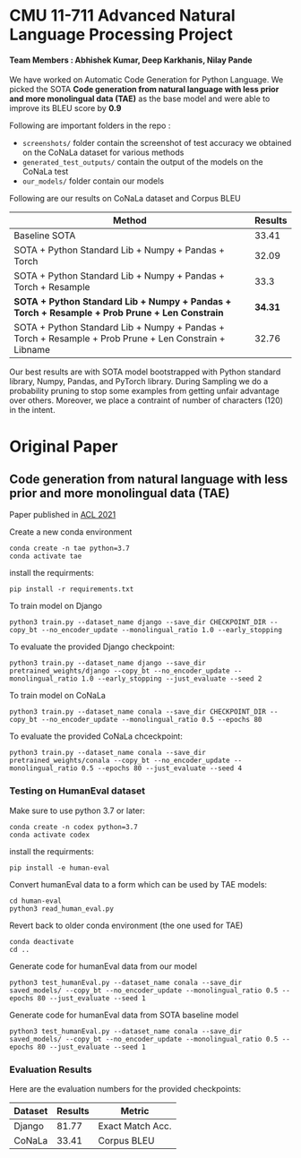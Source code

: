 # CMU 11-711 Advanced Natural Language Processing Project

#### Team Members : Abhishek Kumar, Deep Karkhanis, Nilay Pande

We have worked on Automatic Code Generation for Python Language. We picked the SOTA **Code generation from natural language with less prior and more monolingual data (TAE)** as the base model and were able to improve its BLEU score by **0.9**

Following are important folders in the repo :
* `screenshots/` folder contain the screenshot of test accuracy we obtained on the CoNaLa dataset for various methods
* `generated_test_outputs/` contain the output of the models on the CoNaLa test
* `our_models/` folder contain our models


Following are our results on CoNaLa dataset and Corpus BLEU

| Method  | Results      | 
| ------- | ------------ |
| Baseline SOTA | 33.41  |
| SOTA + Python Standard Lib + Numpy + Pandas + Torch| 32.09        | 
| SOTA + Python Standard Lib + Numpy + Pandas + Torch + Resample  | 33.3        | 
| **SOTA + Python Standard Lib + Numpy + Pandas + Torch + Resample + Prob Prune + Len Constrain**  | **34.31**        | 
| SOTA + Python Standard Lib + Numpy + Pandas + Torch + Resample + Prob Prune + Len Constrain + Libname  | 32.76        | 


Our best results are with SOTA model bootstrapped with Python standard library, Numpy, Pandas, and PyTorch library. During Sampling we do a probability pruning to stop some examples from getting unfair advantage over others. Moreover, we place a contraint of number of characters (120) in the intent.




# Original Paper
## Code generation from natural language with less prior and more monolingual data (TAE)

Paper published in [ACL 2021](https://aclanthology.org/2021.acl-short.98/)

Create a new conda environment
```
conda create -n tae python=3.7
conda activate tae
```

install the requirments:
```
pip install -r requirements.txt
```

To train model on Django
```
python3 train.py --dataset_name django --save_dir CHECKPOINT_DIR --copy_bt --no_encoder_update --monolingual_ratio 1.0 --early_stopping
``` 
To evaluate the provided Django checkpoint:
```
python3 train.py --dataset_name django --save_dir pretrained_weights/django --copy_bt --no_encoder_update --monolingual_ratio 1.0 --early_stopping --just_evaluate --seed 2
``` 
To train model on CoNaLa
```
python3 train.py --dataset_name conala --save_dir CHECKPOINT_DIR --copy_bt --no_encoder_update --monolingual_ratio 0.5 --epochs 80
``` 
To evaluate the provided CoNaLa chceckpoint:
```
python3 train.py --dataset_name conala --save_dir pretrained_weights/conala --copy_bt --no_encoder_update --monolingual_ratio 0.5 --epochs 80 --just_evaluate --seed 4
```

### Testing on HumanEval dataset
Make sure to use python 3.7 or later:
```
conda create -n codex python=3.7
conda activate codex
```

install the requirments:
```
pip install -e human-eval
```

Convert humanEval data to a form which can be used by TAE models:
```
cd human-eval
python3 read_human_eval.py
```

Revert back to older conda environment (the one used for TAE)
```
conda deactivate
cd ..
```

Generate code for humanEval data from our model
```
python3 test_humanEval.py --dataset_name conala --save_dir saved_models/ --copy_bt --no_encoder_update --monolingual_ratio 0.5 --epochs 80 --just_evaluate --seed 1
```

Generate code for humanEval data from SOTA baseline model
```
python3 test_humanEval.py --dataset_name conala --save_dir saved_models/ --copy_bt --no_encoder_update --monolingual_ratio 0.5 --epochs 80 --just_evaluate --seed 1
```


### Evaluation Results
Here are the evaluation numbers for the provided checkpoints:

| Dataset | Results      | Metric             |
| ------- | ------------ | ------------------ |
| Django  | 81.77        | Exact Match Acc.   |
| CoNaLa  | 33.41        | Corpus BLEU        |
